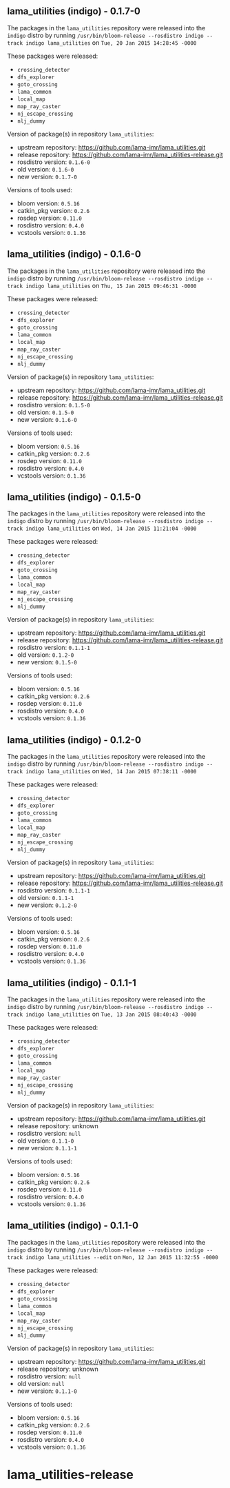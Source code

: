 ## lama_utilities (indigo) - 0.1.7-0

The packages in the `lama_utilities` repository were released into the `indigo` distro by running `/usr/bin/bloom-release --rosdistro indigo --track indigo lama_utilities` on `Tue, 20 Jan 2015 14:28:45 -0000`

These packages were released:
- `crossing_detector`
- `dfs_explorer`
- `goto_crossing`
- `lama_common`
- `local_map`
- `map_ray_caster`
- `nj_escape_crossing`
- `nlj_dummy`

Version of package(s) in repository `lama_utilities`:
- upstream repository: https://github.com/lama-imr/lama_utilities.git
- release repository: https://github.com/lama-imr/lama_utilities-release.git
- rosdistro version: `0.1.6-0`
- old version: `0.1.6-0`
- new version: `0.1.7-0`

Versions of tools used:
- bloom version: `0.5.16`
- catkin_pkg version: `0.2.6`
- rosdep version: `0.11.0`
- rosdistro version: `0.4.0`
- vcstools version: `0.1.36`


## lama_utilities (indigo) - 0.1.6-0

The packages in the `lama_utilities` repository were released into the `indigo` distro by running `/usr/bin/bloom-release --rosdistro indigo --track indigo lama_utilities` on `Thu, 15 Jan 2015 09:46:31 -0000`

These packages were released:
- `crossing_detector`
- `dfs_explorer`
- `goto_crossing`
- `lama_common`
- `local_map`
- `map_ray_caster`
- `nj_escape_crossing`
- `nlj_dummy`

Version of package(s) in repository `lama_utilities`:
- upstream repository: https://github.com/lama-imr/lama_utilities.git
- release repository: https://github.com/lama-imr/lama_utilities-release.git
- rosdistro version: `0.1.5-0`
- old version: `0.1.5-0`
- new version: `0.1.6-0`

Versions of tools used:
- bloom version: `0.5.16`
- catkin_pkg version: `0.2.6`
- rosdep version: `0.11.0`
- rosdistro version: `0.4.0`
- vcstools version: `0.1.36`


## lama_utilities (indigo) - 0.1.5-0

The packages in the `lama_utilities` repository were released into the `indigo` distro by running `/usr/bin/bloom-release --rosdistro indigo --track indigo lama_utilities` on `Wed, 14 Jan 2015 11:21:04 -0000`

These packages were released:
- `crossing_detector`
- `dfs_explorer`
- `goto_crossing`
- `lama_common`
- `local_map`
- `map_ray_caster`
- `nj_escape_crossing`
- `nlj_dummy`

Version of package(s) in repository `lama_utilities`:
- upstream repository: https://github.com/lama-imr/lama_utilities.git
- release repository: https://github.com/lama-imr/lama_utilities-release.git
- rosdistro version: `0.1.1-1`
- old version: `0.1.2-0`
- new version: `0.1.5-0`

Versions of tools used:
- bloom version: `0.5.16`
- catkin_pkg version: `0.2.6`
- rosdep version: `0.11.0`
- rosdistro version: `0.4.0`
- vcstools version: `0.1.36`


## lama_utilities (indigo) - 0.1.2-0

The packages in the `lama_utilities` repository were released into the `indigo` distro by running `/usr/bin/bloom-release --rosdistro indigo --track indigo lama_utilities` on `Wed, 14 Jan 2015 07:38:11 -0000`

These packages were released:
- `crossing_detector`
- `dfs_explorer`
- `goto_crossing`
- `lama_common`
- `local_map`
- `map_ray_caster`
- `nj_escape_crossing`
- `nlj_dummy`

Version of package(s) in repository `lama_utilities`:
- upstream repository: https://github.com/lama-imr/lama_utilities.git
- release repository: https://github.com/lama-imr/lama_utilities-release.git
- rosdistro version: `0.1.1-1`
- old version: `0.1.1-1`
- new version: `0.1.2-0`

Versions of tools used:
- bloom version: `0.5.16`
- catkin_pkg version: `0.2.6`
- rosdep version: `0.11.0`
- rosdistro version: `0.4.0`
- vcstools version: `0.1.36`


## lama_utilities (indigo) - 0.1.1-1

The packages in the `lama_utilities` repository were released into the `indigo` distro by running `/usr/bin/bloom-release --rosdistro indigo --track indigo lama_utilities` on `Tue, 13 Jan 2015 08:40:43 -0000`

These packages were released:
- `crossing_detector`
- `dfs_explorer`
- `goto_crossing`
- `lama_common`
- `local_map`
- `map_ray_caster`
- `nj_escape_crossing`
- `nlj_dummy`

Version of package(s) in repository `lama_utilities`:
- upstream repository: https://github.com/lama-imr/lama_utilities.git
- release repository: unknown
- rosdistro version: `null`
- old version: `0.1.1-0`
- new version: `0.1.1-1`

Versions of tools used:
- bloom version: `0.5.16`
- catkin_pkg version: `0.2.6`
- rosdep version: `0.11.0`
- rosdistro version: `0.4.0`
- vcstools version: `0.1.36`


## lama_utilities (indigo) - 0.1.1-0

The packages in the `lama_utilities` repository were released into the `indigo` distro by running `/usr/bin/bloom-release --rosdistro indigo --track indigo lama_utilities --edit` on `Mon, 12 Jan 2015 11:32:55 -0000`

These packages were released:
- `crossing_detector`
- `dfs_explorer`
- `goto_crossing`
- `lama_common`
- `local_map`
- `map_ray_caster`
- `nj_escape_crossing`
- `nlj_dummy`

Version of package(s) in repository `lama_utilities`:
- upstream repository: https://github.com/lama-imr/lama_utilities.git
- release repository: unknown
- rosdistro version: `null`
- old version: `null`
- new version: `0.1.1-0`

Versions of tools used:
- bloom version: `0.5.16`
- catkin_pkg version: `0.2.6`
- rosdep version: `0.11.0`
- rosdistro version: `0.4.0`
- vcstools version: `0.1.36`


# lama_utilities-release

